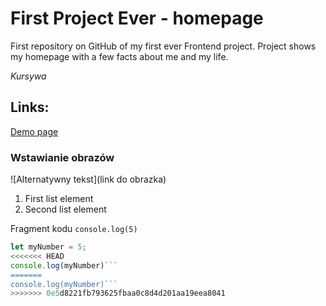 # First Project Ever - homepage
First repository on GitHub of my first ever Frontend project. Project shows my homepage with a few facts about me and my life.

*Kursywa*

## Links:

[Demo page](https://szpytmus.github.io/homepage/)

### Wstawianie obrazów
![Alternatywny tekst](link do obrazka)

1. First list element
1. Second list element


Fragment kodu `console.log(5)`

```javascript
let myNumber = 5;
<<<<<<< HEAD
console.log(myNumber)```
=======
console.log(myNumber)```
>>>>>>> 0e5d8221fb793625fbaa0c8d4d201aa19eea8041
